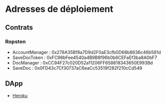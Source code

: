 # Adresses de déploiement

## Contrats

### Ropsten

- AccountManager : 0x278A35Bf8a7D9d2F0aE3cfb0D68b8636c46b561d
- SaveDocToken : 0xFC98bFee4540a4B9B8f96b0b6CEFaEf3ba8A0bF7
- DocManager : 0xCC94F27c020D52a11206FF658818343650E993Bd
- SaveDoc : 0x0FD43c7Cf30737aC6eaCc53519f282f210cCd549

## DApp

- [Heroku](https://sav-doc.herokuapp.com/)

